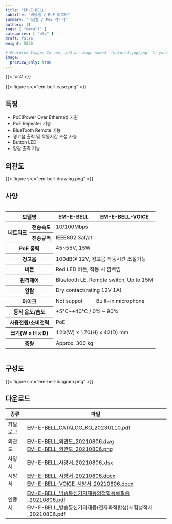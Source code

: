```yaml
---
title: "EM-E-BELL"
subtitle: "비상벨 / PoE 리피터"
summary: "비상벨 / PoE 리피터"
authors: []
tags: [ "emcall" ]
categories: [ "etc" ]
draft: false
weight: 5050

# Featured Image: To use, add an image named `featured.jpg/png` to your page's folder.
image:
  preview_only: true
---
```


{{< toc2 >}}

<div class="container">
<div class="row justify-content-center">
<div class="col-sm-6">

{{< figure src="em-bell-case.png" >}}

</div>
</div>
</div>

<div class="container">
<div class="row justify-content-center">
<div class="col-sm-6 pl-0">

## 특징

- PoE(Power Over Ethernet) 지원
- PoE Repeater 기능
- BlueTooth Remote 기능
- 경고음 출력 및 작동시간 조절 가능
- Button LED
- 알람 출력 기능

</div>
<div class="col-sm-6 pl-0">

## 외관도

{{< figure src="em-bell-drawing.png" >}}

</div>
</div>
</div>

## 사양

<div style="overflow-x: auto">
<table class="spec">
<thead>
<tr>
<th colspan="2">모델명</th>
<th>EM-E-BELL</th>
<th>EM-E-BELL-VOICE</th>
</tr>
</thead>
<tbody>
<tr>
<th rowspan="2">네트워크</th>
<th>전송속도</th>
<td colspan="2">10/100Mbps</td>
</tr>
<tr>
<th>전송규격</th>
<td colspan="2">IEEE802.3af/at</td>
</tr>
<tr>
<th colspan="2">PoE 출력</th>
<td colspan="2">45~55V, 15W</td>
</tr>
<tr>
<th colspan="2">경고음</th>
<td colspan="2">100dB@ 12V, 경고음 작동시간 조절가능</td>
</tr>
<tr>
<th colspan="2">버튼</th>
<td colspan="2">Red LED 버튼, 작동 시 깜빡임</td>
</tr>
<tr>
<th colspan="2">원격제어</th>
<td colspan="2">Bluetooth LE, Remote switch, Up to 15M</td>
</tr>
<tr>
<th colspan="2">알람</th>
<td colspan="2">Dry contact(rating 12V 1A)</td>
</tr>
<tr>
<th colspan="2">마이크</th>
<td>Not suppot</td>
<td>Built-in microphone</td>
</tr>
<tr>
<th colspan="2">동작 온도/습도</th>
<td colspan="2">+5℃~+40℃ / 0% ~ 90%</td>
</tr>
<tr>
<th colspan="2">사용전원/소비전력</th>
<td colspan="2">PoE</td>
</tr>
<tr>
<th colspan="2">크기(W x H x D)</th>
<td colspan="2">120(W) x 170(H) x 42(D) mm</td>
</tr>
<tr>
<th colspan="2">중량</th>
<td colspan="2">Approx. 300 kg</td>
</tr>
</tbody>
</table>
</div>

## 구성도

{{< figure src="em-bell-diagram.png" >}}

## 다운로드

종류 | 파일
---- | ----
카탈로그 | [EM-E-BELL_CATALOG_KO_20230110.pdf](https://www.emstone.com/data/sales/ko/EM-E-BELL_CATALOG_KO_20230110.pdf)
외관도 | [EM-E-BELL_외관도_20210806.dwg](https://www.emstone.com/data/sales/ko/EM-E-BELL_외관도_20210806.dwg)<br>[EM-E-BELL_외관도_20210806.png](https://www.emstone.com/data/sales/ko/EM-E-BELL_외관도_20210806.png)
사양서 | [EM-E-BELL_사양서_20210806.xlsx](https://www.emstone.com/data/sales/ko/EM-E-BELL_사양서_20210806.xlsx)
시방서 | [EM-E-BELL_시방서_20210806.docx](https://www.emstone.com/data/sales/ko/EM-E-BELL_시방서_20210806.docx)<br>[EM-E-BELL-VOICE_시방서_20210806.docx](https://www.emstone.com/data/sales/ko/EM-E-BELL-VOICE_시방서_20210806.docx)
인증서 | [EM-E-BELL_방송통신기자재등의적합등록필증_20210806.pdf](https://www.emstone.com/data/sales/ko/EM-E-BELL_방송통신기자재등의적합등록필증_20210806.pdf)<br>EM-E-BELL_방송통신기자재등(전자파적합성)시험성적서_20210806.pdf